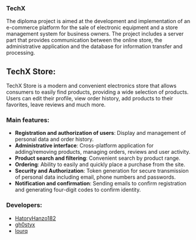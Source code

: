 ### TechX

The diploma project is aimed at the development and implementation of an e-commerce platform for the sale of 
electronic equipment and a store management system for business owners. 
The project includes a server part that provides communication between the online store, the administrative application and the database for information transfer and processing.

## TechX Store:
TechX Store is a modern and convenient electronics store that allows consumers to easily find products, 
providing a wide selection of products. Users can edit their profile, view order history, add products to 
their favorites, leave reviews and much more.

### Main features:
- **Registration and authorization of users**: Display and management of personal data and order history.
- **Administrative interface**: Cross-platform application for adding/removing products, managing orders, reviews and user activity.
- **Product search and filtering**: Convenient search by product range.
- **Ordering**: Ability to easily and quickly place a purchase from the site.
- **Security and Authorization**: Token generation for secure transmission of personal data including email, phone numbers and passwords.
- **Notification and confirmation**: Sending emails to confirm registration and generating four-digit codes to confirm identity.

### Developers:
- [HatoryHanzo182](https://github.com/HatoryHanzo182)
- [gh0styx](https://github.com/gh0styx)
- [lourq](https://github.com/lourq)